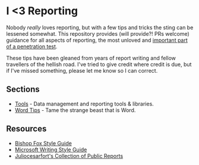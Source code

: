 # I <3 Reporting

Nobody _really_ loves reporting, but with a few tips and tricks the sting can be lessened somewhat. This repository provides (will provide?! PRs welcome) guidance for all aspects of reporting, the most unloved and [important part of a penetration test](https://medium.com/@petergombos/what-makes-a-good-penetration-tester-32c075240c27).

These tips have been gleaned from years of report writing and fellow travellers of the hellish road. I've tried to give credit where credit is due, but if I've missed something, please let me know so I can correct.

## Sections

* [Tools](Tools.md) - Data management and reporting tools & libraries.
* [Word Tips](Word_Tips.md) - Tame the strange beast that is Word.

## Resources

* [Bishop Fox Style Guide](https://www.bishopfox.com/blog/2018/02/hello-world-introducing-the-bishop-fox-cybersecurity-style-guide/)
* [Microsoft Writing Style Guide](https://docs.microsoft.com/en-us/style-guide/welcome/)
* [Juliocesarfort's Collection of Public Reports](https://github.com/juliocesarfort/public-pentesting-reports)
